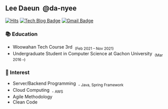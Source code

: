 ## Lee Daeun &nbsp;@da-nyee
[![Hits](https://hits.seeyoufarm.com/api/count/incr/badge.svg?url=https%3A%2F%2Fgithub.com%2Fda-nyee&count_bg=%23D4EB4A&title_bg=%23555555&icon=&icon_color=%23E7E7E7&title=hits&edge_flat=false)](https://hits.seeyoufarm.com)
[![Tech Blog Badge](http://img.shields.io/badge/-Tech%20blog-black?style=flat-round&logo=github&link=http://da-nyee.github.io/)](https://da-nyee.github.io/)
[![Gmail Badge](https://img.shields.io/badge/Gmail-d14836?style=flat-round&logo=Gmail&logoColor=white&link=mailto:leede0418@gmail.com)](mailto:leede0418@gmail.com)

### 📚 Education
- Woowahan Tech Course 3rd &nbsp;<sub>(Feb 2021 – Nov 2021)</sub>
- Undergraduate Student in Computer Science at Gachon University &nbsp;<sub>(Mar 2016 –)</sub>

### 🎈 Interest
- Server/Backend Programming &nbsp;<sub>- Java, Spring Framework</sub>
- Cloud Computing &nbsp;<sub>- AWS</sub>
- Agile Methodology
- Clean Code


<!--
**da-nyee/da-nyee** is a ✨ _special_ ✨ repository because its `README.md` (this file) appears on your GitHub profile.

Here are some ideas to get you started:

- 🔭 I’m currently working on ...
- 🌱 I’m currently learning ...
- 👯 I’m looking to collaborate on ...
- 🤔 I’m looking for help with ...
- 💬 Ask me about ...
- 📫 How to reach me: ...
- 😄 Pronouns: ...
- ⚡ Fun fact: ...
-->
